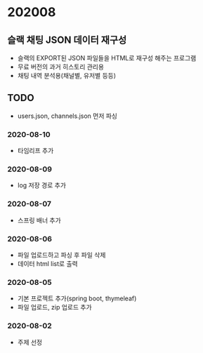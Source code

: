 # 202008

## 슬랙 채팅 JSON 데이터 재구성
- 슬랙의 EXPORT된 JSON 파일들을 HTML로 재구성 해주는 프로그램
- 무료 버전의 과거 히스토리 관리용
- 채팅 내역 분석용(채널별, 유저별 등등)

## TODO
- users.json, channels.json 먼저 파싱

### 2020-08-10
- 타임리프 추가

### 2020-08-09
- log 저장 경로 추가

### 2020-08-07
- 스프링 배너 추가

### 2020-08-06
- 파일 업로드하고 파싱 후 파일 삭제
- 데이터 html list로 출력

### 2020-08-05
- 기본 프로젝트 추가(spring boot, thymeleaf)
- 파일 업로드, zip 업로드 추가

### 2020-08-02
- 주제 선정

